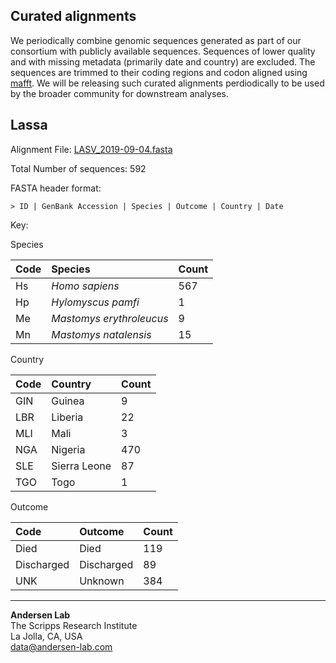 ## Curated alignments

We periodically combine genomic sequences generated as part of our consortium with publicly available sequences. Sequences of lower quality and with missing metadata (primarily date and country) are excluded. The sequences are trimmed to their coding regions and codon aligned using [mafft](https://mafft.cbrc.jp/alignment/software/tips0.html). We will be releasing such curated alignments perdiodically to be used by the broader community for downstream analyses. 

## Lassa

Alignment File: [LASV_2019-09-04.fasta](https://raw.githubusercontent.com/cvisb/curated-alignments/master/lassa/LASV_Sseg_2019-09-04.fasta)

Total Number of sequences: 592

FASTA header format:
```
> ID | GenBank Accession | Species | Outcome | Country | Date
```

Key:

Species

| Code | Species | Count |
|:---|:---|:---|
| Hs | *Homo sapiens* | 567 |
| Hp | *Hylomyscus pamfi* | 1 |
| Me | *Mastomys erythroleucus* | 9 |
| Mn | *Mastomys natalensis* | 15 |

Country

| Code | Country | Count |
|:--|:--|:--|
|GIN | Guinea | 9 |
| LBR | Liberia | 22 |
| MLI | Mali | 3 |
| NGA | Nigeria | 470 |
| SLE | Sierra Leone | 87 |
| TGO | Togo | 1 |

Outcome

|Code | Outcome | Count |
|:-- |:-- |:-- |
| Died | Died | 119 |
| Discharged | Discharged | 89 |
| UNK | Unknown | 384 |

---
**Andersen Lab**  
The Scripps Research Institute  
La Jolla, CA, USA  
[data@andersen-lab.com](mailto:data@andersen-lab.com)
